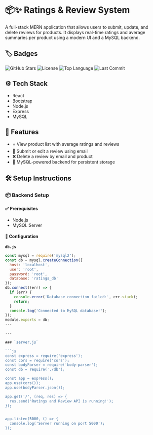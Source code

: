 # 📦✨ Ratings & Review System

A full-stack MERN application that allows users to submit, update, and delete reviews for products. It displays real-time ratings and average summaries per product using a modern UI and a MySQL backend.

## 🏷️ Badges

![GitHub Stars](https://img.shields.io/github/stars/your-username/your-repo-name)
![License](https://img.shields.io/github/license/your-username/your-repo-name)
![Top Language](https://img.shields.io/github/languages/top/your-username/your-repo-name)
![Last Commit](https://img.shields.io/github/last-commit/your-username/your-repo-name)

## ⚙️ Tech Stack

- React  
- Bootstrap  
- Node.js  
- Express  
- MySQL

## 🌟 Features

- ⭐ View product list with average ratings and reviews  
- 📝 Submit or edit a review using email  
- ❌ Delete a review by email and product  
- 💾 MySQL-powered backend for persistent storage  

## 🛠️ Setup Instructions

### 📦 Backend Setup

#### ✅ Prerequisites

- Node.js  
- MySQL Server  

#### 🔧 Configuration

**`db.js`**

```js
const mysql = require('mysql2');
const db = mysql.createConnection({
  host: 'localhost',
  user: 'root',
  password: 'root',
  database: 'ratings_db'
});
db.connect((err) => {
  if (err) {
    console.error('Database connection failed:', err.stack);
    return;
  }
  console.log('Connected to MySQL database!');
});
module.exports = db;
---

---

### `server.js`

```js
const express = require('express');
const cors = require('cors');
const bodyParser = require('body-parser');
const db = require('./db');

const app = express();
app.use(cors());
app.use(bodyParser.json());

app.get('/', (req, res) => {
  res.send('Ratings and Review API is running!');
});


app.listen(5000, () => {
  console.log('Server running on port 5000');
});
